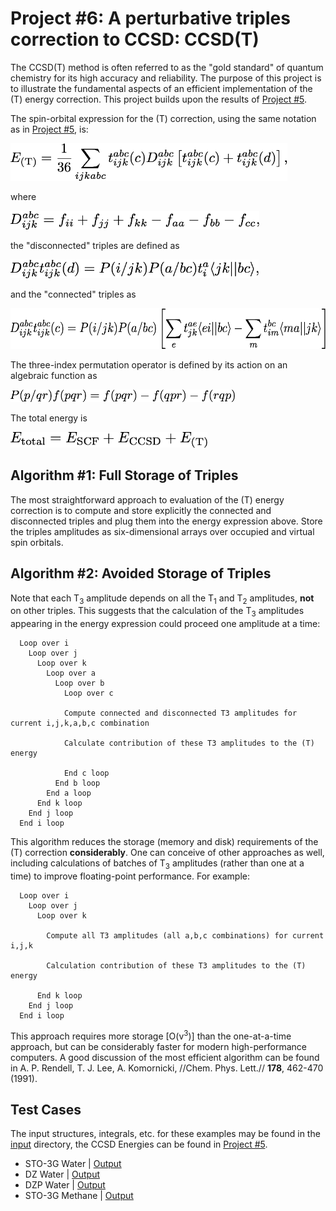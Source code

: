 # Project #6: A perturbative triples correction to CCSD: CCSD(T)

The CCSD(T) method is often referred to as the "gold standard" of quantum chemistry for its high accuracy and reliability.  The purpose of this project is to illustrate the fundamental aspects of an efficient implementation of the (T) energy correction.  This project builds upon the results of 
[Project #5](../Project%2305).

The spin-orbital expression for the (T) correction, using the same notation as in 
[Project #5](../Project%2305), is:

<img src="./figures/t-correction.png" height="60">

where 

<img src="./figures/D.png" height="30">

the "disconnected" triples are defined as

<img src="./figures/disconnected-triples.png" height="30">

and the "connected" triples as

<img src="./figures/connected-triples.png" height="65">

The three-index permutation operator is defined by its action on an algebraic function as

<img src="./figures/three-index-permutation.png" height="20">

The total energy is

<img src="./figures/total-energy.png" height="25">

## Algorithm #1: Full Storage of Triples

The most straightforward approach to evaluation of the (T) energy correction is to compute and store explicitly the connected and disconnected triples and plug them into the energy expression above. Store the triples amplitudes as six-dimensional arrays over occupied and virtual spin orbitals. 

## Algorithm #2: Avoided Storage of Triples

Note that each T<sub>3</sub> amplitude depends on all the T<sub>1</sub> and T<sub>2</sub> amplitudes, **not** on other triples.  This suggests that the calculation of the T<sub>3</sub> amplitudes appearing in the energy expression could proceed one amplitude at a time:

```
  Loop over i
    Loop over j
      Loop over k
        Loop over a
          Loop over b
            Loop over c
  
            Compute connected and disconnected T3 amplitudes for current i,j,k,a,b,c combination
  
            Calculate contribution of these T3 amplitudes to the (T) energy
  
            End c loop
          End b loop
        End a loop
      End k loop
    End j loop
  End i loop
```

This algorithm reduces the storage (memory and disk) requirements of the (T) correction **considerably**.  One can conceive of other approaches as well, including calculations of batches of T<sub>3</sub> amplitudes (rather than one at a time) to improve floating-point performance.  For example:

```
  Loop over i
    Loop over j
      Loop over k
  
        Compute all T3 amplitudes (all a,b,c combinations) for current i,j,k
  
        Calculation contribution of these T3 amplitudes to the (T) energy
  
      End k loop
    End j loop
  End i loop
```

This approach requires more storage [O(v<sup>3</sup>)] than the one-at-a-time approach, but can be considerably faster for modern high-performance computers.  A good discussion of the most efficient algorithm can be found in A. P. Rendell, T. J. Lee, A. Komornicki, //Chem. Phys. Lett.// **178**, 462-470 (1991).

## Test Cases
The input structures, integrals, etc. for these examples may be found in the [input](./input) 
directory, the CCSD Energies can be found in [Project #5](../Project%2305).

* STO-3G Water | [Output](./output/h2o/STO-3G/output.txt) 
* DZ Water | [Output](./output/h2o/DZ/output.txt) 
* DZP Water | [Output](./output/h2o/DZP/output.txt) 
* STO-3G Methane | [Output](./output/ch4/STO-3G/output.txt) 
